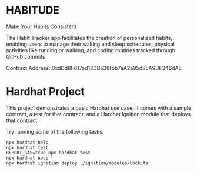 # HABITUDE

Make Your 
Habits Consistent

The Habit Tracker app facilitates the creation of personalized habits, enabling users to manage their waking and sleep schedules, physical activities like running or walking, and coding routines tracked through GitHub commits

Contract Address: 0xdDd8F617ad12DB538fbb7aA2a95d85A9DF346dA5



# Hardhat Project

This project demonstrates a basic Hardhat use case. It comes with a sample contract, a test for that contract, and a Hardhat Ignition module that deploys that contract.

Try running some of the following tasks:

```shell
npx hardhat help
npx hardhat test
REPORT_GAS=true npx hardhat test
npx hardhat node
npx hardhat ignition deploy ./ignition/modules/Lock.ts
```
